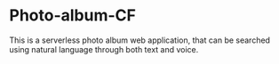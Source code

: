 # Photo-album-CF
This is a serverless photo album web application, that can be searched using natural language through both text and voice.
